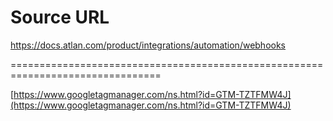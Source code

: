 # Source URL
https://docs.atlan.com/product/integrations/automation/webhooks

================================================================================

<!--
canonical: https://docs.atlan.com/product/integrations/automation/webhooks
link-alternate: https://docs.atlan.com/product/integrations/automation/webhooks
meta-description: Integrate Atlan with Webhooks to automate actions and notifications.
meta-docsearch:docusaurus_tag: docs-default-current
meta-docsearch:language: en
meta-docsearch:version: current
meta-docusaurus_locale: en
meta-docusaurus_tag: docs-default-current
meta-docusaurus_version: current
meta-generator: Docusaurus v3.8.1
meta-og-description: Integrate Atlan with Webhooks to automate actions and notifications.
meta-og-locale: en
meta-og-title: Webhooks Integration | Atlan Documentation
meta-og-url: https://docs.atlan.com/product/integrations/automation/webhooks
meta-twitter:card: summary_large_image
meta-viewport: width=device-width,initial-scale=1
title: Webhooks Integration | Atlan Documentation
-->

[https://www.googletagmanager.com/ns.html?id=GTM-TZTFMW4J](https://www.googletagmanager.com/ns.html?id=GTM-TZTFMW4J)

